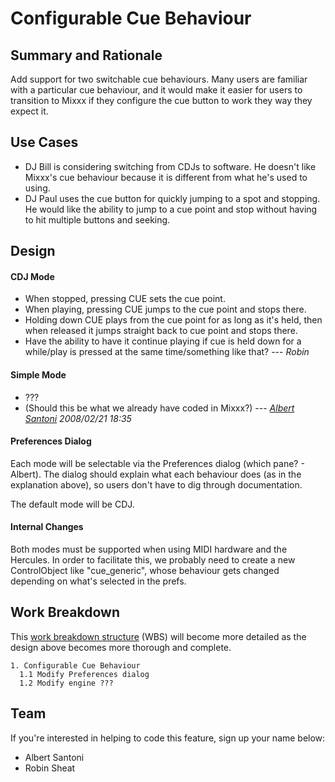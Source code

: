 # Configurable Cue Behaviour

## Summary and Rationale

Add support for two switchable cue behaviours. Many users are familiar
with a particular cue behaviour, and it would make it easier for users
to transition to Mixxx if they configure the cue button to work they way
they expect it.

## Use Cases

  - DJ Bill is considering switching from CDJs to software. He doesn't
    like Mixxx's cue behaviour because it is different from what he's
    used to using.
  - DJ Paul uses the cue button for quickly jumping to a spot and
    stopping. He would like the ability to jump to a cue point and stop
    without having to hit multiple buttons and seeking.

## Design

#### CDJ Mode

  - When stopped, pressing CUE sets the cue point.
  - When playing, pressing CUE jumps to the cue point and stops there.
  - Holding down CUE plays from the cue point for as long as it's held,
    then when released it jumps straight back to cue point and stops
    there.
  - Have the ability to have it continue playing if cue is held down for
    a while/play is pressed at the same time/something like that? ---
    *Robin*

#### Simple Mode

  - ???
  - (Should this be what we already have coded in Mixxx?) --- *[Albert
    Santoni](albert@santoni.ca) 2008/02/21 18:35*

#### Preferences Dialog

Each mode will be selectable via the Preferences dialog (which pane? -
Albert). The dialog should explain what each behaviour does (as in the
explanation above), so users don't have to dig through documentation.

The default mode will be CDJ.

#### Internal Changes

Both modes must be supported when using MIDI hardware and the Hercules.
In order to facilitate this, we probably need to create a new
ControlObject like "cue\_generic", whose behaviour gets changed
depending on what's selected in the prefs.

## Work Breakdown

This [work breakdown
structure](http://en.wikipedia.org/wiki/Work_breakdown_structure) (WBS)
will become more detailed as the design above becomes more thorough and
complete.

    1. Configurable Cue Behaviour
      1.1 Modify Preferences dialog
      1.2 Modify engine ???

## Team

If you're interested in helping to code this feature, sign up your name
below:

  - Albert Santoni
  - Robin Sheat
